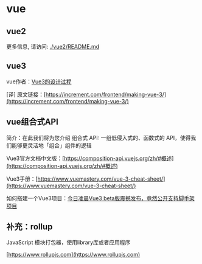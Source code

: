 # vue
## vue2
更多信息, 请访问: [./vue2/README.md](./vue2/README.md)
## vue3

vue作者：[Vue3的设计过程](https://juejin.im/post/6844903823937372174)

[译]
原文链接：[https://increment.com/frontend/making-vue-3/](https://increment.com/frontend/making-vue-3/)

## vue组合式API
简介：在此我们将为您介绍 组合式 API: 一组低侵入式的、函数式的 API，使得我们能够更灵活地「组合」组件的逻辑

Vue3官方文档中文版：[https://composition-api.vuejs.org/zh/#概述](https://composition-api.vuejs.org/zh/#概述)

Vue3手册：[https://www.vuemastery.com/vue-3-cheat-sheet/](https://www.vuemastery.com/vue-3-cheat-sheet/)

如何搭建一个Vue3项目：[今日凌晨Vue3 beta版震撼发布，竟然公开支持脚手架项目](https://juejin.im/post/6844904129995735048)

## 补充：rollup
 JavaScript 模块打包器，使用library库或者应用程序
 
[https://www.rollupjs.com](https://www.rollupjs.com)